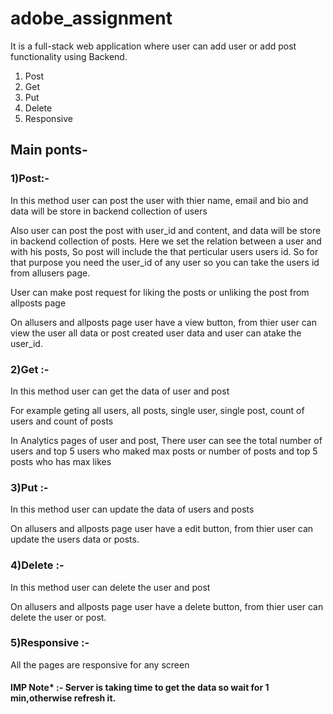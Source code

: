 # adobe_assignment
It is a full-stack web application where user can add user or add post functionality using Backend.
<ol>
<li>Post</li>
<li>Get</li>
<li>Put</li>
<li>Delete</li>
<li>Responsive</li>
</ol>
<h2>Main ponts-</h2>
<h3>1)Post:-</h3>
  <p>In this method user can post the user with thier name, email and bio and data will be store in backend collection of users</p>
  <p>Also user can post the post with user_id and content, and data will be store in backend collection of posts. Here we set the relation between a user and with his posts, So post will include the that perticular users users id. So for that purpose you need the user_id of any user so you can take the users id from allusers page.</p>
  <p>User can make post request for liking the posts or unliking the post from allposts page</p>
  <p>On allusers and allposts page user have a view button, from thier user can view the user all data or post created user data and user can atake the user_id. </p>
  
<h3>2)Get :-</h3>
  <p>In this method user can get the data of user and post</p>
  <p>For example geting  all users, all posts, single user, single post, count of users and count of posts</p>
  <p>In Analytics pages of user and post, There user can see the total number of users and top 5 users who maked max posts or number of posts and top 5 posts who has max likes</p>
  
<h3>3)Put :-</h3>
<p>In this method user can update the data of users and posts</p>
<p>On allusers and allposts page user have a edit button, from thier user can update the users data or posts. </p>

<h3>4)Delete :-</h3>
<p>In this method user can delete the user and post</p>
<p>On allusers and allposts page user have a delete button, from thier user can delete the user or post. </p>

<h3>5)Responsive :-</h3>
<p>All the pages are responsive for any screen</p>

<h4 style={{"color:red"}}>IMP Note* :- Server is taking time to get the data so wait for 1 min,otherwise refresh it.</h3>


  
